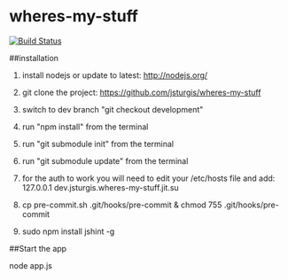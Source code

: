 wheres-my-stuff
===============

[![Build Status](https://secure.travis-ci.org/jsturgis/wheres-my-stuff.png)](http://travis-ci.org/jsturgis/wheres-my-stuff)

##installation

1. install nodejs or update to latest:
	http://nodejs.org/

2. git clone the project:
	https://github.com/jsturgis/wheres-my-stuff

3. switch to dev branch "git checkout development"

4. run "npm install" from the terminal

5. run "git submodule init" from the terminal

6. run "git submodule update" from the terminal

7. for the auth to work you will need to edit your /etc/hosts file and add:
	127.0.0.1	dev.jsturgis.wheres-my-stuff.jit.su

8. cp pre-commit.sh .git/hooks/pre-commit & chmod 755 .git/hooks/pre-commit

9. sudo npm install jshint -g

##Start the app

node app.js